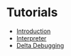 # Tutorials

* [Introduction](ch02-01-introduction.md)
* [Interpreter](ch02-02-interpreter.md)
* [Delta Debugging](ch02-03-delta-debugging.md)

